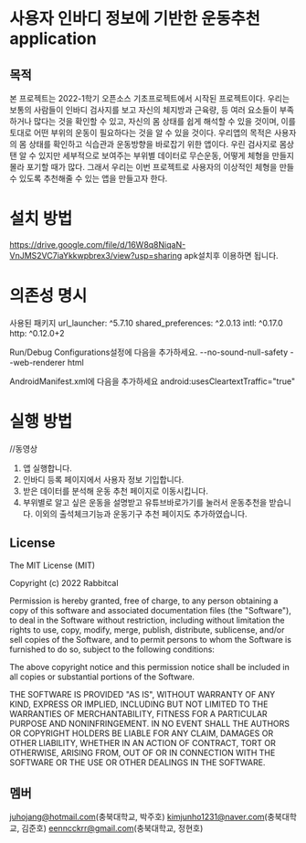 # 사용자 인바디 정보에 기반한 운동추천 application

## 목적
본 프로젝트는 2022-1학기 오픈소스 기초프로젝트에서 시작된 프로젝트이다. 우리는 보통의 사람들이 인바디 검사지를 보고 자신의 체지방과 근육량, 등 여러 요소들이 부족하거나 많다는 것을 확인할 수 있고, 자신의 몸 상태를 쉽게 해석할 수 있을 것이며, 이를 토대로 어떤 부위의 운동이 필요하다는 것을 알 수 있을 것이다. 우리앱의 목적은 사용자의 몸 상태를 확인하고 식습관과 운동방향을 바로잡기 위한 앱이다. 우린 검사지로 몸상탠 알 수 있지만 세부적으로 보여주는 부위별 데이터로 무슨운동, 어떻게 체형을 만들지 몰라 포기할 때가 많다. 그래서 우리는 이번 프로젝트로 사용자의 이상적인 체형을 만들 수 있도록 추천해줄 수 있는 앱을 만들고자 한다.

# 설치 방법
https://drive.google.com/file/d/16W8q8NiqaN-VnJMS2VC7iaYkkwpbrex3/view?usp=sharing
apk설치후 이용하면 됩니다.

# 의존성 명시
사용된 패키지
  url_launcher: ^5.7.10
  shared_preferences: ^2.0.13
  intl: ^0.17.0  
  http: ^0.12.0+2
  
  Run/Debug Configurations설정에 다음을 추가하세요. 
--no-sound-null-safety --web-renderer html

AndroidManifest.xml에 다음을 추가하세요
 android:usesCleartextTraffic="true"

# 실행 방법

//동영상

1. 앱 실행합니다.
2. 인바디 등록 페이지에서 사용자 정보 기입합니다.
3. 받은 데이터를 분석해 운동 추천 페이지로 이동시킵니다.
4. 부위별로 알고 싶은 운동을 설명받고 유튜브바로가기를 눌러서 운동추천을 받습니다.
이외의 출석체크기능과 운동기구 추천 페이지도 추가하였습니다.

## License
The MIT License (MIT)

Copyright (c) 2022 Rabbitcal

Permission is hereby granted, free of charge, to any person obtaining a copy of this software and associated documentation files (the "Software"), to deal in the Software without restriction, including without limitation the rights to use, copy, modify, merge, publish, distribute, sublicense, and/or sell copies of the Software, and to permit persons to whom the Software is furnished to do so, subject to the following conditions:

The above copyright notice and this permission notice shall be included in all copies or substantial portions of the Software.

THE SOFTWARE IS PROVIDED "AS IS", WITHOUT WARRANTY OF ANY KIND, EXPRESS OR IMPLIED, INCLUDING BUT NOT LIMITED TO THE WARRANTIES OF MERCHANTABILITY, FITNESS FOR A PARTICULAR PURPOSE AND NONINFRINGEMENT. IN NO EVENT SHALL THE AUTHORS OR COPYRIGHT HOLDERS BE LIABLE FOR ANY CLAIM, DAMAGES OR OTHER LIABILITY, WHETHER IN AN ACTION OF CONTRACT, TORT OR OTHERWISE, ARISING FROM, OUT OF OR IN CONNECTION WITH THE SOFTWARE OR THE USE OR OTHER DEALINGS IN THE SOFTWARE.

## 멤버
juhojang@hotmail.com(충북대학교, 박주호)
kimjunho1231@naver.com(충북대학교, 김준호)
eenncckrr@gmail.com(충북대학교, 정현호)
